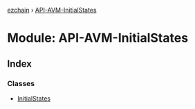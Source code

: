 [ezchain](../README.md) › [API-AVM-InitialStates](api_avm_initialstates.md)

# Module: API-AVM-InitialStates

## Index

### Classes

* [InitialStates](../classes/api_avm_initialstates.initialstates.md)
